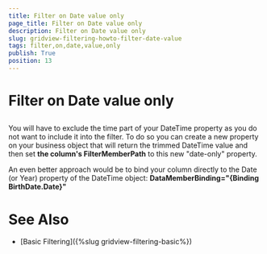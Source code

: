 ```yaml
---
title: Filter on Date value only
page_title: Filter on Date value only
description: Filter on Date value only
slug: gridview-filtering-howto-filter-date-value
tags: filter,on,date,value,only
publish: True
position: 13
---
```


# Filter on Date value only



## 

You will have to exclude the time part of your DateTime property as you do not want to include it into the filter. To do so you can create a new property on your business object that will return the trimmed DateTime value and then set __the column's FilterMemberPath__ to this new "date-only" property.
        

An even better approach would be to bind your column directly to the Date (or Year) property of the DateTime object: __DataMemberBinding="{Binding BirthDate.Date}"__

# See Also

 * [Basic Filtering]({%slug gridview-filtering-basic%})
